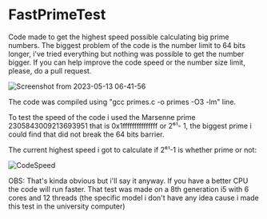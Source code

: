 # FastPrimeTest
Code made to get the highest speed possible calculating big prime numbers. The biggest problem of the code is the number limit to 64 bits longer, i've tried everything but nothing was possible to get the number bigger. If you can help improve the code speed or the number size limit, please, do a pull request.

![Screenshot from 2023-05-13 06-41-56](https://github.com/dylanabzr/FastPrimeTest/assets/128552152/95bb012b-3c50-4f35-9038-7c655e1d1b22)

The code was compiled using "gcc primes.c -o primes -O3 -lm" line.

To test the speed of the code i used the Marsenne prime 2305843009213693951 that is 0x1fffffffffffffff or 2⁶¹- 1, the biggest prime i could find that did not break the 64 bits barrier.

The current highest speed i got to calculate if 2⁶¹-1 is whether prime or not:

![CodeSpeed](https://github.com/dylanabzr/FastPrimeTest/assets/128552152/a94b80ad-2e6d-457f-b15c-dc2e1d61d5b1)

OBS: That's kinda obvious but i'll say it anyway. If you have a better CPU the code will run faster. That test was made on a 8th generation i5 with 6 cores and 12 threads (the specific model i don't have any idea cause i made this test in the university computer)
